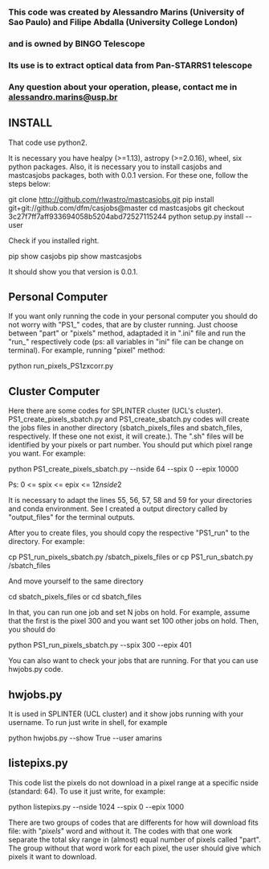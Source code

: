  ### This code was created by Alessandro Marins (University of Sao Paulo) and Filipe Abdalla (University College London) 
 ### and is owned by BINGO Telescope

 ### Its use is to extract optical data from Pan-STARRS1 telescope

 ### Any question about your operation, please, contact me in alessandro.marins@usp.br

## INSTALL
That code use python2.

It is necessary you have healpy (>=1.13), astropy (>=2.0.16), wheel, six python packages. Also, it is necessary you to install casjobs and mastcasjobs packages, both with 0.0.1 version. For these one, follow the steps below:

  git clone http://github.com/rlwastro/mastcasjobs.git
  pip install git+git://github.com/dfm/casjobs@master
  cd mastcasjobs
  git checkout 3c27f7ff7aff933694058b5204abd72527115244
  python setup.py install --user

Check if you installed right. 

  pip show casjobs
  pip show mastcasjobs

It should show you that version is 0.0.1.

## Personal Computer
If you want only running the code in your personal computer you should do not worry with "PS1_" codes, that are by cluster running. Just choose between "part" or "pixels" method, adaptaded it in ".ini" file and run the "run_" respectively code (ps: all variables in "ini" file can be change on terminal). For example, running "pixel" method:

  python run_pixels_PS1zxcorr.py 


## Cluster Computer
Here there are some codes for SPLINTER cluster (UCL's cluster). PS1_create_pixels_sbatch.py and PS1_create_sbatch.py codes will create the jobs files in another directory (sbatch_pixels_files and sbatch_files, respectively. If these one not exist, it will create.). The ".sh" files will be identified by your pixels or part number. You should put which pixel range you want. For example:

  python PS1_create_pixels_sbatch.py --nside 64 --spix 0 --epix 10000

Ps: 0 <= spix <= epix <= 12*nside*2

It is necessary to adapt the lines 55, 56, 57, 58 and 59 for your directories and conda environment. See I created a output directory called by "output_files" for the terminal outputs.



After you to create files, you should copy the respective "PS1_run" to the directory. For example:

  cp PS1_run_pixels_sbatch.py /sbatch_pixels_files
or
  cp PS1_run_sbatch.py /sbatch_files

And move yourself to the same directory

  cd sbatch_pixels_files
or
  cd sbatch_files

In that, you can run one job and set N jobs on hold. For example, assume that the first is the pixel 300 and you want set 100 other jobs on hold. Then, you should do

  python PS1_run_pixels_sbatch.py --spix 300 --epix 401


You can also want to check your jobs that are running. For that you can use hwjobs.py code.


## hwjobs.py
It is used in SPLINTER (UCL cluster) and it show jobs running with your username. To run just write in shell, for example

  python hwjobs.py --show True --user amarins


## listepixs.py
This code list the pixels do not download in a pixel range at a specific nside (standard: 64). To use it just write, for example:

  python listepixs.py --nside 1024 --spix 0 --epix 1000



There are two groups of codes that are differents for how will download fits file: with "_pixels_" word and without it. The codes with that one work separate the total sky range in (almost) equal number of pixels called "part". The group without that word work for each pixel, the user should give which pixels it want to download.
